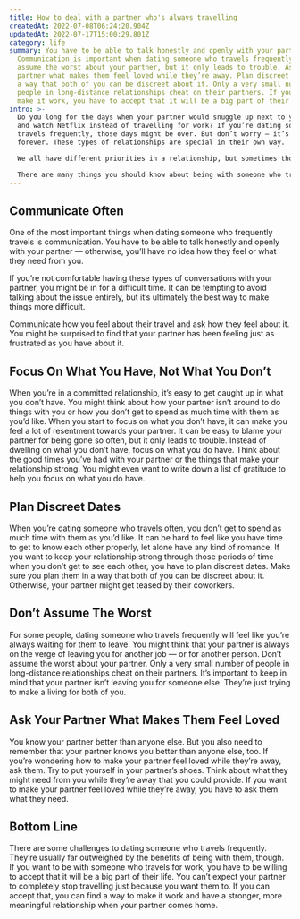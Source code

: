 ```yaml
---
title: How to deal with a partner who's always travelling
createdAt: 2022-07-08T06:24:20.904Z
updatedAt: 2022-07-17T15:00:29.801Z
category: life
summary: You have to be able to talk honestly and openly with your partner.
  Communication is important when dating someone who travels frequently. Don’t
  assume the worst about your partner, but it only leads to trouble. Ask your
  partner what makes them feel loved while they’re away. Plan discreet dates in
  a way that both of you can be discreet about it. Only a very small number of
  people in long-distance relationships cheat on their partners. If you want to
  make it work, you have to accept that it will be a big part of their life.
intro: >-
  Do you long for the days when your partner would snuggle up next to you
  and watch Netflix instead of travelling for work? If you’re dating someone who
  travels frequently, those days might be over. But don’t worry — it’s not over
  forever. These types of relationships are special in their own way. 

  We all have different priorities in a relationship, but sometimes those differences can put strain on your partnership. When one partner is always traveling for work, there will be some challenges. You have to figure out ways to keep the romance alive, even in difficult circumstances. 

  There are many things you should know about being with someone who travels a lot for work. Here are some tips to help you get past the difficulties and stay positive about your relationship as a whole.
---
```


## Communicate Often

One of the most important things when dating someone who frequently travels is communication. You have to be able to talk honestly and openly with your partner — otherwise, you’ll have no idea how they feel or what they need from you.

If you’re not comfortable having these types of conversations with your partner, you might be in for a difficult time. It can be tempting to avoid talking about the issue entirely, but it’s ultimately the best way to make things more difficult.

Communicate how you feel about their travel and ask how they feel about it. You might be surprised to find that your partner has been feeling just as frustrated as you have about it.

## Focus On What You Have, Not What You Don’t

When you’re in a committed relationship, it’s easy to get caught up in what you don’t have. You might think about how your partner isn’t around to do things with you or how you don’t get to spend as much time with them as you’d like.
When you start to focus on what you don’t have, it can make you feel a lot of resentment towards your partner. It can be easy to blame your partner for being gone so often, but it only leads to trouble.
Instead of dwelling on what you don’t have, focus on what you do have. Think about the good times you’ve had with your partner or the things that make your relationship strong. You might even want to write down a list of gratitude to help you focus on what you do have.

## Plan Discreet Dates

When you’re dating someone who travels often, you don’t get to spend as much time with them as you’d like. It can be hard to feel like you have time to get to know each other properly, let alone have any kind of romance.
If you want to keep your relationship strong through those periods of time when you don’t get to see each other, you have to plan discreet dates. Make sure you plan them in a way that both of you can be discreet about it. Otherwise, your partner might get teased by their coworkers.

## Don’t Assume The Worst

For some people, dating someone who travels frequently will feel like you’re always waiting for them to leave. You might think that your partner is always on the verge of leaving you for another job — or for another person.
Don’t assume the worst about your partner. Only a very small number of people in long-distance relationships cheat on their partners.
It’s important to keep in mind that your partner isn’t leaving you for someone else. They’re just trying to make a living for both of you.

## Ask Your Partner What Makes Them Feel Loved

You know your partner better than anyone else. But you also need to remember that your partner knows you better than anyone else, too. If you’re wondering how to make your partner feel loved while they’re away, ask them.
Try to put yourself in your partner’s shoes. Think about what they might need from you while they’re away that you could provide.
If you want to make your partner feel loved while they’re away, you have to ask them what they need.

## Bottom Line

There are some challenges to dating someone who travels frequently. They’re usually far outweighed by the benefits of being with them, though.
If you want to be with someone who travels for work, you have to be willing to accept that it will be a big part of their life. You can’t expect your partner to completely stop travelling just because you want them to.
If you can accept that, you can find a way to make it work and have a stronger, more meaningful relationship when your partner comes home.
